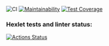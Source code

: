 ![CI](https://github.com/12oprs/java-project-lvl5/actions/workflows/CI.yml/badge.svg)
[![Maintainability](https://api.codeclimate.com/v1/badges/cafe7fd0ebaee1b052c7/maintainability)](https://codeclimate.com/github/12oprs/java-project-lvl5/maintainability)
[![Test Coverage](https://api.codeclimate.com/v1/badges/cafe7fd0ebaee1b052c7/test_coverage)](https://codeclimate.com/github/12oprs/java-project-lvl5/test_coverage)

### Hexlet tests and linter status:
[![Actions Status](https://github.com/12oprs/java-project-lvl5/workflows/hexlet-check/badge.svg)](https://github.com/12oprs/java-project-lvl5/actions)
